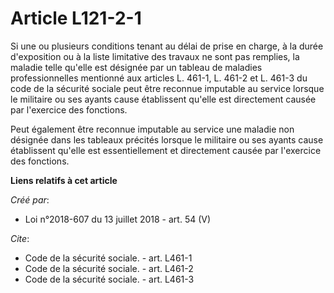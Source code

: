 # Article L121-2-1

Si une ou plusieurs conditions tenant au délai de prise en charge, à la durée d'exposition ou à la liste limitative des
travaux ne sont pas remplies, la maladie telle qu'elle est désignée par un tableau de maladies professionnelles mentionné aux
articles L. 461-1, L. 461-2 et L. 461-3 du code de la sécurité sociale peut être reconnue imputable au service lorsque le
militaire ou ses ayants cause établissent qu'elle est directement causée par l'exercice des fonctions.

Peut également être reconnue imputable au service une maladie non désignée dans les tableaux précités lorsque le militaire ou
ses ayants cause établissent qu'elle est essentiellement et directement causée par l'exercice des fonctions.

**Liens relatifs à cet article**

_Créé par_:

  - Loi n°2018-607 du 13 juillet 2018 - art. 54 (V)

_Cite_:

  - Code de la sécurité sociale. - art. L461-1
  - Code de la sécurité sociale. - art. L461-2
  - Code de la sécurité sociale. - art. L461-3
